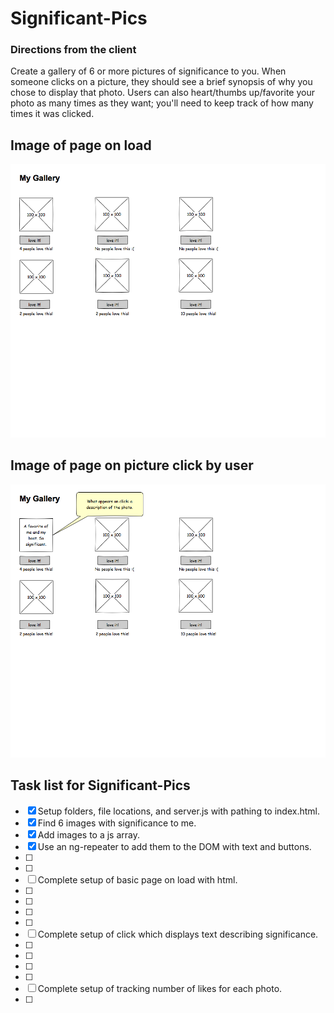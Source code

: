 # Significant-Pics

### Directions from the client

Create a gallery of 6 or more pictures of significance to you. When someone clicks on a picture, they should see a brief synopsis of why you chose to display that photo. Users can also heart/thumbs up/favorite your photo as many times as they want; you'll need to keep track of how many times it was clicked.

## Image of page on load

![Image of page on load](refs/page_load.png)

## Image of page on picture click by user

![Image of page on picture click](refs/image_click.png)

## Task list for Significant-Pics

- [x] Setup folders, file locations, and server.js with pathing to index.html.
- [x] Find 6 images with significance to me.
- [x] Add images to a js array.
- [x] Use an ng-repeater to add them to the DOM with text and buttons.
- [ ] 
- [ ]
- [ ] Complete setup of basic page on load with html.
- [ ]
- [ ]
- [ ]
- [ ]
- [ ] Complete setup of click which displays text describing significance.
- [ ]
- [ ]
- [ ]
- [ ]
- [ ] Complete setup of tracking number of likes for each photo.
- [ ]  
